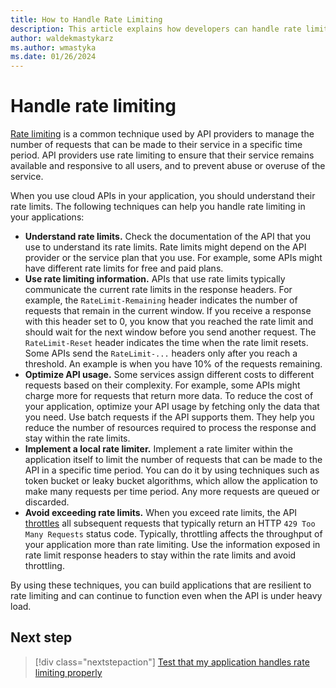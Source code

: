 ```yaml
---
title: How to Handle Rate Limiting
description: This article explains how developers can handle rate limiting in their applications.
author: waldekmastykarz
ms.author: wmastyka
ms.date: 01/26/2024
---
```


# Handle rate limiting

[Rate limiting](what-is-rate-limiting.md) is a common technique used by API providers to manage the number of requests that can be made to their service in a specific time period. API providers use rate limiting to ensure that their service remains available and responsive to all users, and to prevent abuse or overuse of the service.

When you use cloud APIs in your application, you should understand their rate limits. The following techniques can help you handle rate limiting in your applications:

- **Understand rate limits.** Check the documentation of the API that you use to understand its rate limits. Rate limits might depend on the API provider or the service plan that you use. For example, some APIs might have different rate limits for free and paid plans.
- **Use rate limiting information.** APIs that use rate limits typically communicate the current rate limits in the response headers. For example, the `RateLimit-Remaining` header indicates the number of requests that remain in the current window. If you receive a response with this header set to 0, you know that you reached the rate limit and should wait for the next window before you send another request. The `RateLimit-Reset` header indicates the time when the rate limit resets. Some APIs send the `RateLimit-...` headers only after you reach a threshold. An example is when you have 10% of the requests remaining.
- **Optimize API usage.** Some services assign different costs to different requests based on their complexity. For example, some APIs might charge more for requests that return more data. To reduce the cost of your application, optimize your API usage by fetching only the data that you need. Use batch requests if the API supports them. They help you reduce the number of resources required to process the response and stay within the rate limits.
- **Implement a local rate limiter.** Implement a rate limiter within the application itself to limit the number of requests that can be made to the API in a specific time period. You can do it by using techniques such as token bucket or leaky bucket algorithms, which allow the application to make many requests per time period. Any more requests are queued or discarded.
- **Avoid exceeding rate limits.** When you exceed rate limits, the API [throttles](what-is-throttling.md) all subsequent requests that typically return an HTTP `429 Too Many Requests` status code. Typically, throttling affects the throughput of your application more than rate limiting. Use the information exposed in rate limit response headers to stay within the rate limits and avoid throttling.

By using these techniques, you can build applications that are resilient to rate limiting and can continue to function even when the API is under heavy load.

## Next step

> [!div class="nextstepaction"]
> [Test that my application handles rate limiting properly](../how-to/simulate-rate-limit-api-responses.md)
